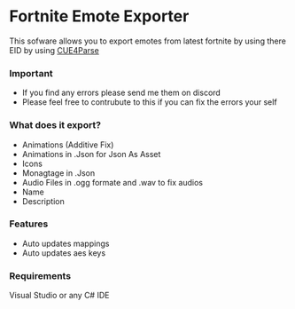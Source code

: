 # Fortnite Emote Exporter
This sofware allows you to export emotes from latest fortnite by using there EID by using [CUE4Parse](https://github.com/FabianFG/CUE4Parse)

### Important
- If you find any errors please send me them on discord
- Please feel free to contrubute to this if you can fix the errors your self

### What does it export?
- Animations (Additive Fix)
- Animations in .Json for Json As Asset
- Icons
- Monagtage in .Json
- Audio Files in .ogg formate and .wav to fix audios
- Name
- Description

### Features
- Auto updates mappings
- Auto updates aes keys

### Requirements
Visual Studio or any C# IDE
